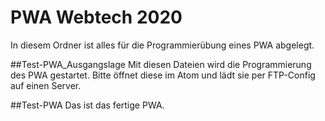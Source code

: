 # PWA Webtech 2020
In diesem Ordner ist alles für die Programmierübung eines PWA abgelegt.

##Test-PWA_Ausgangslage
Mit diesen Dateien wird die Programmierung des PWA gestartet. Bitte öffnet diese im Atom und lädt sie per FTP-Config auf einen Server. 

##Test-PWA
Das ist das fertige PWA. 
